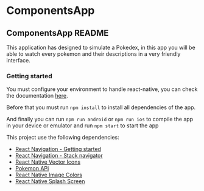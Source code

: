 # ComponentsApp

## ComponentsApp README

This application has designed to simulate a Pokedex, in this app you will be able to watch every pokemon and their descriptions in a very friendly interface.

### Getting started

You must configure your environment to handle react-native, you can check the documentation [here](https://reactnative.dev/docs/environment-setup).

Before that you must run `npm install` to install all dependencies of the app.

And finally you can run `npm run android` or `npm run ios` to compile the app in your device or emulator and run `npm start` to start the app

This project use the following dependencies:

- [React Navigation - Getting started](<https://reactnavigation.org/docs/getting-started/>)
- [React Navigation - Stack navigator](<https://reactnavigation.org/docs/stack-navigator/>)
- [React Native Vector Icons](<https://github.com/oblador/react-native-vector-icons>)
- [Pokemon APi](<https://pokeapi.co/>)
- [React Native Image Colors](<https://www.npmjs.com/package/react-native-image-colors>)
- [React Native Splash Screen](<https://github.com/crazycodeboy/react-native-splash-screen>)
